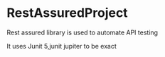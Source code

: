 # RestAssuredProject

Rest assured library is used to automate API testing

It uses Junit 5,junit jupiter to be exact


